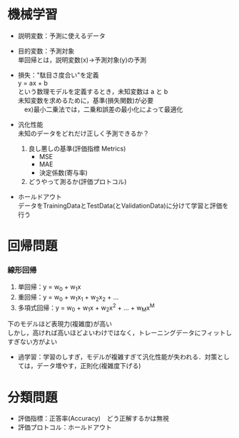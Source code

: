 # 機械学習
- 説明変数：予測に使えるデータ
- 目的変数：予測対象<br>
単回帰とは，説明変数(x)→予測対象(y)の予測<br>

- 損失："駄目さ度合い"を定義<br>
y = ax + b<br>
という数理モデルを定義するとき，未知変数は a と b <br>
未知変数を求めるために，基準(損失関数)が必要<br>
　ex)最小二乗法では，二乗和誤差の最小化によって最適化
- 汎化性能<br>
未知のデータをどれだけ正しく予測できるか？
    1. 良し悪しの基準(評価指標 Metrics)
        - MSE
        - MAE
        - 決定係数(寄与率)
    2. どうやって測るか(評価プロトコル)
- ホールドアウト<br>
データをTrainingDataとTestData(とValidationData)に分けて学習と評価を行う

# 回帰問題
### 線形回帰
1. 単回帰：y = w<sub>0</sub> + w<sub>1</sub>x
1. 重回帰：y = w<sub>0</sub> + w<sub>1</sub>x<sub>1</sub> + w<sub>2</sub>x<sub>2</sub> + …
1. 多項式回帰：y = w<sub>0</sub> + w<sub>1</sub>x + w<sub>2</sub>x<sup>2</sup> + … + w<sub>M</sub>x<sup>M</sup>

下のモデルほど表現力(複雑度)が高い<br>
しかし，高ければ高いほどよいわけではなく，トレーニングデータにフィットしすぎない方がよい<br>
- 過学習：学習のしすぎ，モデルが複雑すぎて汎化性能が失われる．対策としては，データ増やす，正則化(複雑度下げる)

# 分類問題
- 評価指標：正答率(Accuracy)　どう正解するかは無視
- 評価プロトコル：ホールドアウト